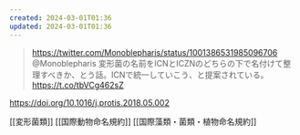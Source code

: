 ```yaml
---
created: 2024-03-01T01:36
updated: 2024-03-01T01:36
---
```



> https://twitter.com/Monoblepharis/status/1001386531985096706 @Monoblepharis
> 変形菌の名前をICNとICZNのどちらの下で名付けて整理すべきか、とう話。ICNで統一していこう、と提案されている。 https://t.co/tbVCg462sZ

https://doi.org/10.1016/j.protis.2018.05.002

[[変形菌類]]
[[国際動物命名規約]]
[[国際藻類・菌類・植物命名規約]]